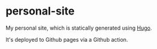 # personal-site

My personal site, which is statically generated using [Hugo](https://gohugo.io).

It's deployed to Github pages via a Github action.